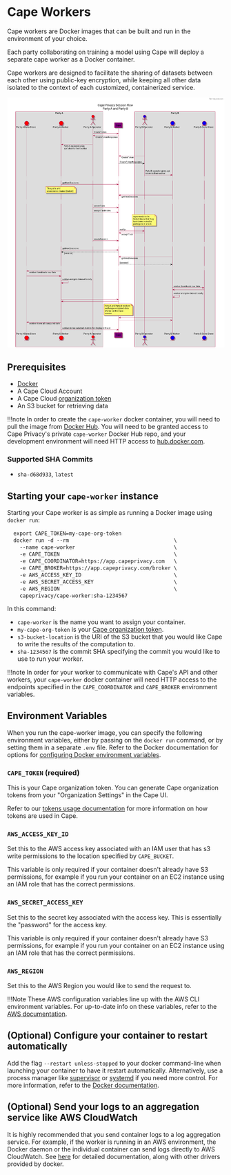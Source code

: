 # Cape Workers

Cape workers are Docker images that can be built and run in the environment of your choice.

Each party collaborating on training a model using Cape will deploy a separate cape worker as a Docker container.

Cape workers are designed to facilitate the sharing of datasets between each other using public-key encryption, while keeping all other data isolated to the context of each customized, containerized service.

![](../images/cape-workers.png)

## Prerequisites
- [Docker](https://docs.docker.com/)
- A Cape Cloud Account
- A Cape Cloud [organization token](/understand/features/tokens)
- An S3 bucket for retrieving data

!!!note
  In order to create the `cape-worker` docker container, you will need to pull the image from [Docker Hub](https://hub.docker.com/repository/docker/capeprivacy/cape-worker). You will need to be granted access to Cape Privacy's private `cape-worker` Docker Hub repo, and your development environment will need HTTP access to [hub.docker.com](https://hub.docker.com/).

### Supported SHA Commits
- `sha-d68d933`, `latest`

## Starting your `cape-worker` instance

Starting your Cape worker is as simple as running a Docker image using `docker run`:
```shell
  export CAPE_TOKEN=my-cape-org-token
  docker run -d --rm                                  \
    --name cape-worker                                \
    -e CAPE_TOKEN                                     \
    -e CAPE_COORDINATOR=https://app.capeprivacy.com   \
    -e CAPE_BROKER=https://app.capeprivacy.com/broker \
    -e AWS_ACCESS_KEY_ID                              \
    -e AWS_SECRET_ACCESS_KEY                          \
    -e AWS_REGION                                     \
    capeprivacy/cape-worker:sha-1234567
```

In this command:

- `cape-worker` is the name you want to assign your container.
- `my-cape-org-token` is your [Cape organization token](/understand/features/tokens).
- `s3-bucket-location` is the URI of the S3 bucket that you would like Cape to write the results of the computation to.
- `sha-1234567` is the commit SHA specifying the commit you would like to use to run your worker.

!!!note
  In order for your worker to communicate with Cape's API and other workers, your `cape-worker` docker container will need HTTP access to the endpoints specified in the `CAPE_COORDINATOR` and `CAPE_BROKER` environment variables.

## Environment Variables
When you run the cape-worker image, you can specify the following environment variables, either by passing on the `docker run` command, or by setting them in a separate `.env` file. Refer to the Docker documentation for options for [configuring Docker environment variables](https://docs.docker.com/compose/environment-variables/#pass-environment-variables-to-containers).

### **`CAPE_TOKEN`** (required)
This is your Cape organization token. You can generate Cape organization tokens from your "Organization Settings"  in the Cape UI.

Refer to our [tokens usage documentation](/understand/features/tokens/) for more information on how tokens are used in Cape.

### **`AWS_ACCESS_KEY_ID`**
Set this to the AWS access key associated with an IAM user that has s3 write permissions to the location specified by `CAPE_BUCKET`.

This variable is only required if your container doesn't already have S3 permissions, for example if you run your container on an EC2 instance using an IAM role that has the correct permissions.

### **`AWS_SECRET_ACCESS_KEY`** 
Set this to the secret key associated with the access key. This is essentially the "password" for the access key.

This variable is only required if your container doesn't already have S3 permissions, for example if you run your container on an EC2 instance using an IAM role that has the correct permissions.

### **`AWS_REGION`** 
Set this to the AWS Region you would like to send the request to.

!!!Note
	These AWS configuration variables line up with the AWS CLI environment variables. For up-to-date info on these variables, refer to the [AWS documentation](https://docs.aws.amazon.com/cli/latest/userguide/cli-configure-envvars.html).

## (Optional) Configure your container to restart automatically

Add the flag `--restart unless-stopped` to your docker command-line when launching your container to have it restart automatically. Alternatively, use a process manager like [supervisor](http://supervisord.org/) or [systemd](https://freedesktop.org/wiki/Software/systemd/) if you need more control. For more information, refer to the [Docker documentation](https://docs.docker.com/config/containers/start-containers-automatically/).

## (Optional) Send your logs to an aggregation service like AWS CloudWatch

It is highly recommended that you send container logs to a log aggregation service. For example, if the worker is running in an AWS environment, the Docker daemon or the individual container can send logs directly to AWS CloudWatch. See [here](https://docs.docker.com/config/containers/logging/awslogs/) for detailed documentation, along with other drivers provided by docker.
